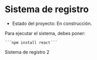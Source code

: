 <h1>Sistema de registro</h1>

- Estado del proyecto: En construcción.

Para ejecutar el sistema, debes poner:

    ´´´npm install react´´´
Sistema de registro 2
